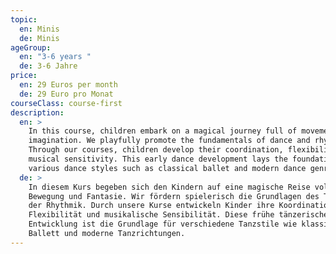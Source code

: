 ```yaml
---
topic:
  en: Minis
  de: Minis
ageGroup:
  en: "3-6 years "
  de: 3-6 Jahre
price:
  en: 29 Euros per month
  de: 29 Euro pro Monat
courseClass: course-first
description:
  en: >
    In this course, children embark on a magical journey full of movement and
    imagination. We playfully promote the fundamentals of dance and rhythm.
    Through our courses, children develop their coordination, flexibility, and
    musical sensitivity. This early dance development lays the foundation for
    various dance styles such as classical ballet and modern dance genres.
  de: >
    In diesem Kurs begeben sich den Kindern auf eine magische Reise voller
    Bewegung und Fantasie. Wir fördern spielerisch die Grundlagen des Tanzes und
    der Rhythmik. Durch unsere Kurse entwickeln Kinder ihre Koordination,
    Flexibilität und musikalische Sensibilität. Diese frühe tänzerische
    Entwicklung ist die Grundlage für verschiedene Tanzstile wie klassisches
    Ballett und moderne Tanzrichtungen.
---
```

